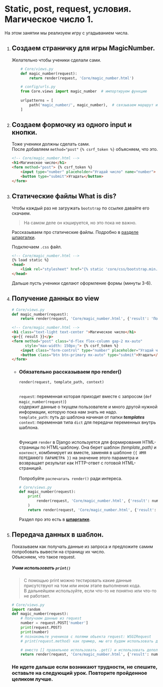 # Static, post, request, условия. Магическое число 1.
На этом занятии мы реализуем игру с угадыванием числа.

1.  ## Создаем страничку для игры MagicNumber.
    Желательно чтобы ученики сделали сами.
    ```python
        # Core/views.py
        def magic_number(request):
            return render(request, 'Core/magic_number.html')
    ```
    ```python
        # config/urls.py
        from Core.views import magic_number  # импортируем функцию
        
        urlpatterns = [
            path('magic_number/', magic_number),  # связываем маршрут и функцию
        ]
    ```
2.  ## Создаем формочку из одного input и кнопки.
    Тоже ученики должны сделать сами.<br>
    После добавляем `method="post"` `{% csrf_token %}` объясняем, что это.
    ```html
    <!-- Core/magic_number.html -->
    <h1>Магическое число</h1>
    <form method="post"> {% csrf_token %} 
        <input type="number" placeholder="Угадай число" name="number">
        <button type="submit">Угадать</button>
    </form>
    ```
3. ## Статические файлы What is dis?
    Чтобы каждый раз не загружать `bootstrap` по ссылке давайте его скачаем.
    > На самом деле он кэшируется, но это пока не важно.
   
    Рассказываем про статические файлы.
    Подробно в [разделе шпаргалки](https://github.com/xlartas/it-compot-backend-methods/blob/main/django-base.md#static-files).

    Подключаем `.css` файл.
    ```html
    <!-- Core/magic_number.html -->
    {% load static %}
    <head>
        <link rel="stylesheet" href="{% static 'core/css/bootstrap.min.css' %}"> 
    </head>
    ```
    Дальше пусть ученики сделают оформление формы (минуты 3-6).

3.  ## Получение данных во view
    ```python
    # Core/views.py
    def magic_number(request):
        return render(request, 'Core/magic_number.html', {'result': 'Победа'})
    ```
    ```html
    <!-- Core/magic_number.html -->
    <h1 class="text-light text-center ">Магическое число</h1>
    <p>{{ result }}</p>
    <form method="post" class="d-flex flex-column gap-2 mx-auto"
          style="max-width: 150px;"> {% csrf_token %}
        <input class="form-control" type="number" placeholder="Угадай число" name="number">
        <button class="btn btn-primary mx-auto" type="submit">Угадать</button>
    </form>
    ```
    *   ### Обязательно рассказываем про render()
        `render(request, template_path, context)`<br><br>
    
        `request`: переменная которая приходит вместе с запросом (`def magic_number(request)`)<br>
        содержит данные о ткущем пользователе и много другой нужной информации, которую пока нам знать не надо.<br>
        `template_path`: путь до шаблона начиная от папки **_templates_**<br>
        `context`: переменная типа `dict` для передачи переменных внутрь шаблона.<br><br>
    
        Функция `render` в Django используется для формирования HTML-страницы по HTML-шаблону. 
        Она берет шаблон *(template_path)* и `контекст`, комбинирует их вместе,
        заменяя в шаблоне `{{ ИМЯ ПЕРЕДАННОГО ПАРАМЕТРА }}` на значение этого параметра
        и возвращает результат как HTTP-ответ с готовой HTML-страницей.<br><br>
        Попробуйте `распечатать render()` ради интереса.
        ```python
        # Core/views.py
        def magic_number(request):
            print(
                render(request, 'Core/magic_number.html', {'result': number})
            )
            return render(request, 'Core/magic_number.html', {'result': 'Победа'})
        ```
        Раздел про это есть в 
        **[шпаргалке](https://github.com/xlartas/it-compot-backend-methods/blob/main/django-base.md#%D0%BE%D1%82%D0%BF%D1%80%D0%B0%D0%B2%D0%BA%D0%B0-%D0%B4%D0%B0%D0%BD%D0%BD%D1%8B%D1%85-%D0%BA%D0%BB%D0%B8%D0%B5%D0%BD%D1%82%D1%83)**.

4.  ## Передача данных в шаблон.
    Показываем как получать данные из запроса и предложите самим попробовать вывести на страницу их число.<br>
    Объясняем, что такое request.
    ##### Учим использовать `print()`
       > С помощью print можно тестировать какие данные присутствуют на том или ином этапе выполнения кода.<br>
       В дальнейшем используйте, если что-то не понятно или что-то не работает.
    ```python
    # Core/views.py
    import random
    def magic_number(request):
        # Получаем данные из request
        number = request.POST['number']
        print(request.POST)
        print(number)
        # познакомьте учеников с полями обьекта request: WSGIRequest 
        # print(request.method) как пример, мы его будем использовать далее.
    
        # вместо [] правильнее использовать .get() и использовать дополнительные проверки, 'ошибка' допущена специально.
        return render(request, 'Core/magic_number.html', {'result': number})
    ```
    ### Не идете дальше если возникают трудности, не спешите, оставьте на следующий урок. Повторите пройденное целиком лучше.
        
    